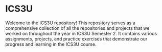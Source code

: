 # ICS3U

Welcome to the ICS3U repository! This repository serves as a comprehensive collection of all the repositories and projects that we worked on throughout the year in ICS3U Semester 2. It contains various assignments, projects, and practice exercises that demonstrate our progress and learning in the ICS3U course.
